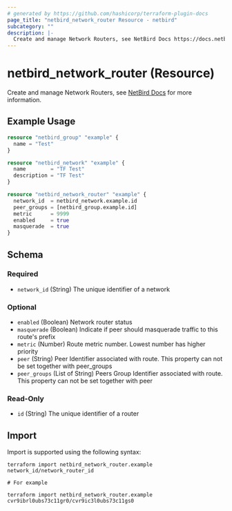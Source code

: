 ```yaml
---
# generated by https://github.com/hashicorp/terraform-plugin-docs
page_title: "netbird_network_router Resource - netbird"
subcategory: ""
description: |-
  Create and manage Network Routers, see NetBird Docs https://docs.netbird.io/how-to/networks#routing-peers for more information.
---
```


# netbird_network_router (Resource)

Create and manage Network Routers, see [NetBird Docs](https://docs.netbird.io/how-to/networks#routing-peers) for more information.

## Example Usage

```terraform
resource "netbird_group" "example" {
  name = "Test"
}

resource "netbird_network" "example" {
  name        = "TF Test"
  description = "TF Test"
}

resource "netbird_network_router" "example" {
  network_id  = netbird_network.example.id
  peer_groups = [netbird_group.example.id]
  metric      = 9999
  enabled     = true
  masquerade  = true
}
```

<!-- schema generated by tfplugindocs -->
## Schema

### Required

- `network_id` (String) The unique identifier of a network

### Optional

- `enabled` (Boolean) Network router status
- `masquerade` (Boolean) Indicate if peer should masquerade traffic to this route's prefix
- `metric` (Number) Route metric number. Lowest number has higher priority
- `peer` (String) Peer Identifier associated with route. This property can not be set together with peer_groups
- `peer_groups` (List of String) Peers Group Identifier associated with route. This property can not be set together with peer

### Read-Only

- `id` (String) The unique identifier of a router

## Import

Import is supported using the following syntax:

```shell
terraform import netbird_network_router.example network_id/network_router_id

# For example

terraform import netbird_network_router.example cvr9ibrl0ubs73c11gr0/cvr9ic3l0ubs73c11gs0
```
